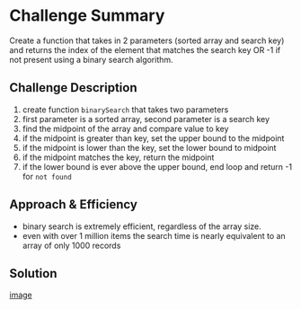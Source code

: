 # Challenge Summary

Create a function that takes in 2 parameters (sorted array and search key) and returns the index of the element that matches the search key OR -1 if not present using a binary search algorithm.


## Challenge Description

1. create function `binarySearch` that takes two parameters
2. first parameter is a sorted array, second parameter is a search key
3. find the midpoint of the array and compare value to key
4. if the midpoint is greater than key, set the upper bound to the midpoint
5. if the midpoint is lower than the key, set the lower bound to midpoint
6. if the midpoint matches the key, return the midpoint
7. if the lower bound is ever above the upper bound, end loop and return -1 for `not found`


## Approach & Efficiency

- binary search is extremely efficient, regardless of the array size.
- even with over 1 million items the search time is nearly equivalent to an array of only 1000 records


## Solution
[image](./assets/array-binary-search.jpg)